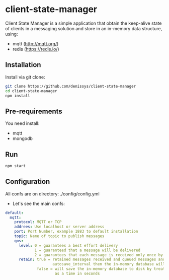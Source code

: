 # client-state-manager

Client State Manager is a simple application that obtain the keep-alive state of clients in a messaging solution and store in an in-memory data structure, using:
- mqtt (http://mqtt.org/)
- redis (https://redis.io/)

## Installation

Install via git clone:

```bash
git clone https://github.com/denissys/client-state-manager
cd client-state-manager
npm install
```

## Pre-requirements

You need install: 
- mqtt
- mongodb

## Run

```bash
npm start
```

## Configuration

All confs are on directory: ./config/config.yml
- Let's see the main confs:

```yaml
default:
  mqtt:
    protocol: MQTT or TCP
    addrees: Use localhost or server address
    port: Port Number, example 1883 to default installation
    topic: Name of topic to publish messages
    qos:
      level: 0 = guarantees a best effort delivery
             1 = guaranteed that a message will be delivered
             2 = guarantees that each message is received only once by the counterpart
      retain: true = retained messages received and queued messages and if the total exceeds 
                     autosave_interval then the in-memory database will be saved to disk
              false = will save the in-memory database to disk by treating autosave_interval 
                      as a time in seconds
```

